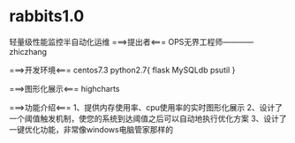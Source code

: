 # rabbits1.0
轻量级性能监控半自动化运维
===>提出者<===
OPS无界工程师————zhiczhang

===>开发环境<===
centos7.3
python2.7{
flask
MySQLdb
psutil
}


===>图形化展示<===
highcharts

===>功能介绍<===
1、提供内存使用率、cpu使用率的实时图形化展示
2、设计了一个阈值触发机制，使您的系统到达阈值之后可以自动地执行优化方案
3、设计了一键优化功能，非常像windows电脑管家那样的

